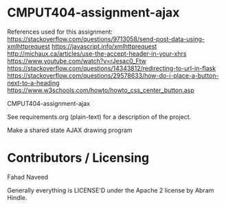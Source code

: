 CMPUT404-assignment-ajax
==============================
References used for this assignment:
https://stackoverflow.com/questions/9713058/send-post-data-using-xmlhttprequest
https://javascript.info/xmlhttprequest
http://michaux.ca/articles/use-the-accept-header-in-your-xhrs
https://www.youtube.com/watch?v=rJesac0_Ftw
https://stackoverflow.com/questions/14343812/redirecting-to-url-in-flask
https://stackoverflow.com/questions/29578633/how-do-i-place-a-button-next-to-a-heading
https://www.w3schools.com/howto/howto_css_center_button.asp

CMPUT404-assignment-ajax

See requirements.org (plain-text) for a description of the project.

Make a shared state AJAX drawing program

Contributors / Licensing
========================
Fahad Naveed

Generally everything is LICENSE'D under the Apache 2 license by Abram Hindle.


